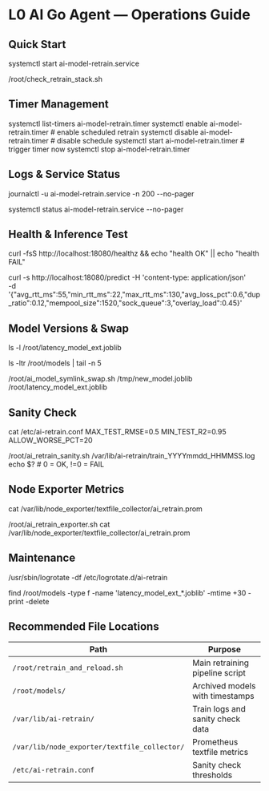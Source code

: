 # L0 AI Go Agent — Operations Guide

## Quick Start

systemctl start ai-model-retrain.service

/root/check_retrain_stack.sh

## Timer Management
systemctl list-timers ai-model-retrain.timer
systemctl enable  ai-model-retrain.timer     # enable scheduled retrain
systemctl disable ai-model-retrain.timer     # disable schedule
systemctl start   ai-model-retrain.timer     # trigger timer now
systemctl stop    ai-model-retrain.timer

## Logs & Service Status
journalctl -u ai-model-retrain.service -n 200 --no-pager

systemctl status ai-model-retrain.service --no-pager

## Health & Inference Test
curl -fsS http://localhost:18080/healthz && echo "health OK" || echo "health FAIL"

curl -s http://localhost:18080/predict -H 'content-type: application/json' \
  -d '{"avg_rtt_ms":55,"min_rtt_ms":22,"max_rtt_ms":130,"avg_loss_pct":0.6,"dup_ratio":0.12,"mempool_size":1520,"sock_queue":3,"overlay_load":0.45}'

## Model Versions & Swap
ls -l /root/latency_model_ext.joblib

ls -ltr /root/models | tail -n 5

 /root/ai_model_symlink_swap.sh /tmp/new_model.joblib /root/latency_model_ext.joblib

## Sanity Check
cat /etc/ai-retrain.conf
MAX_TEST_RMSE=0.5
MIN_TEST_R2=0.95
ALLOW_WORSE_PCT=20

/root/ai_retrain_sanity.sh /var/lib/ai-retrain/train_YYYYmmdd_HHMMSS.log
echo $?   # 0 = OK, !=0 = FAIL

## Node Exporter Metrics
cat /var/lib/node_exporter/textfile_collector/ai_retrain.prom

/root/ai_retrain_exporter.sh
cat /var/lib/node_exporter/textfile_collector/ai_retrain.prom

## Maintenance
/usr/sbin/logrotate -df /etc/logrotate.d/ai-retrain

find /root/models -type f -name 'latency_model_ext_*.joblib' -mtime +30 -print -delete

## Recommended File Locations
| Path                                         | Purpose                          |
| -------------------------------------------- | -------------------------------- |
| `/root/retrain_and_reload.sh`                | Main retraining pipeline script  |
| `/root/models/`                              | Archived models with timestamps  |
| `/var/lib/ai-retrain/`                       | Train logs and sanity check data |
| `/var/lib/node_exporter/textfile_collector/` | Prometheus textfile metrics      |
| `/etc/ai-retrain.conf`                       | Sanity check thresholds          |






